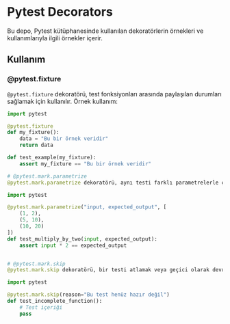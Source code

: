 # Pytest Decorators

Bu depo, Pytest kütüphanesinde kullanılan dekoratörlerin örnekleri ve kullanımlarıyla ilgili örnekler içerir.

## Kullanım

### @pytest.fixture

`@pytest.fixture` dekoratörü, test fonksiyonları arasında paylaşılan durumları sağlamak için kullanılır. Örnek kullanım:

```python
import pytest

@pytest.fixture
def my_fixture():
    data = "Bu bir örnek veridir"
    return data

def test_example(my_fixture):
    assert my_fixture == "Bu bir örnek veridir"

# @pytest.mark.parametrize
@pytest.mark.parametrize dekoratörü, aynı testi farklı parametrelerle çalıştırmak için kullanılır. Örnek kullanım:

import pytest

@pytest.mark.parametrize("input, expected_output", [
    (1, 2),
    (5, 10),
    (10, 20)
])
def test_multiply_by_two(input, expected_output):
    assert input * 2 == expected_output


# @pytest.mark.skip
@pytest.mark.skip dekoratörü, bir testi atlamak veya geçici olarak devre dışı bırakmak için kullanılır. Örnek kullanım:

import pytest

@pytest.mark.skip(reason="Bu test henüz hazır değil")
def test_incomplete_function():
    # Test içeriği
    pass

